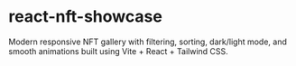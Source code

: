 # react-nft-showcase
Modern responsive NFT gallery with filtering, sorting, dark/light mode, and smooth animations built using Vite + React + Tailwind CSS.
